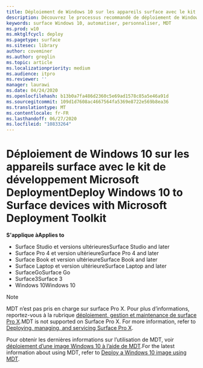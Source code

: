 ```yaml
---
title: Déploiement de Windows 10 sur les appareils surface avec le kit de développement Microsoft Deployment (surface)
description: Découvrez le processus recommandé de déploiement de Windows 10 sur vos appareils surface à l’aide du kit de développement Microsoft Deployment.
keywords: surface Windows 10, automatiser, personnaliser, MDT
ms.prod: w10
ms.mktglfcycl: deploy
ms.pagetype: surface
ms.sitesec: library
author: coveminer
ms.author: greglin
ms.topic: article
ms.localizationpriority: medium
ms.audience: itpro
ms.reviewer: ''
manager: laurawi
ms.date: 04/24/2020
ms.openlocfilehash: b13b0a7fa486d2360c5e69ad1578c85a5e46a91d
ms.sourcegitcommit: 109d1d7608ac4667564fa5369e8722e569b8ea36
ms.translationtype: MT
ms.contentlocale: fr-FR
ms.lasthandoff: 06/27/2020
ms.locfileid: "10833264"
---
```

# <span data-ttu-id="eac21-104">Déploiement de Windows 10 sur les appareils surface avec le kit de développement Microsoft Deployment</span><span class="sxs-lookup"><span data-stu-id="eac21-104">Deploy Windows 10 to Surface devices with Microsoft Deployment Toolkit</span></span>

**<span data-ttu-id="eac21-105">S'applique à</span><span class="sxs-lookup"><span data-stu-id="eac21-105">Applies to</span></span>**

- <span data-ttu-id="eac21-106">Surface Studio et versions ultérieures</span><span class="sxs-lookup"><span data-stu-id="eac21-106">Surface Studio and later</span></span>
- <span data-ttu-id="eac21-107">Surface Pro 4 et version ultérieure</span><span class="sxs-lookup"><span data-stu-id="eac21-107">Surface Pro 4 and later</span></span>
- <span data-ttu-id="eac21-108">Surface Book et version ultérieure</span><span class="sxs-lookup"><span data-stu-id="eac21-108">Surface Book and later</span></span>
- <span data-ttu-id="eac21-109">Surface Laptop et version ultérieure</span><span class="sxs-lookup"><span data-stu-id="eac21-109">Surface Laptop and later</span></span>
- <span data-ttu-id="eac21-110">SurfaceGo</span><span class="sxs-lookup"><span data-stu-id="eac21-110">Surface Go</span></span>
- <span data-ttu-id="eac21-111">Surface3</span><span class="sxs-lookup"><span data-stu-id="eac21-111">Surface 3</span></span>
- <span data-ttu-id="eac21-112">Windows 10</span><span class="sxs-lookup"><span data-stu-id="eac21-112">Windows 10</span></span>

> [!NOTE]
> <span data-ttu-id="eac21-113">MDT n’est pas pris en charge sur surface Pro X. Pour plus d’informations, reportez-vous à la rubrique [déploiement, gestion et maintenance de surface Pro X](surface-pro-arm-app-management.md).</span><span class="sxs-lookup"><span data-stu-id="eac21-113">MDT is not supported on Surface Pro X. For more information, refer to [Deploying, managing, and servicing Surface Pro X](surface-pro-arm-app-management.md).</span></span>

<span data-ttu-id="eac21-114">Pour obtenir les dernières informations sur l’utilisation de MDT, voir [déploiement d’une image Windows 10 à l’aide de MDT](https://docs.microsoft.com/windows/deployment/deploy-windows-mdt/deploy-a-windows-10-image-using-mdt).</span><span class="sxs-lookup"><span data-stu-id="eac21-114">For the latest information about using MDT, refer to [Deploy a Windows 10 image using MDT](https://docs.microsoft.com/windows/deployment/deploy-windows-mdt/deploy-a-windows-10-image-using-mdt).</span></span>

